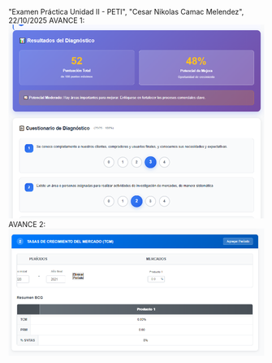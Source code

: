 "Examen Práctica Unidad II - PETI", "Cesar Nikolas Camac Melendez", 22/10/2025
AVANCE 1:
![alt text](image.png)
AVANCE 2:
![alt text](image-1.png)